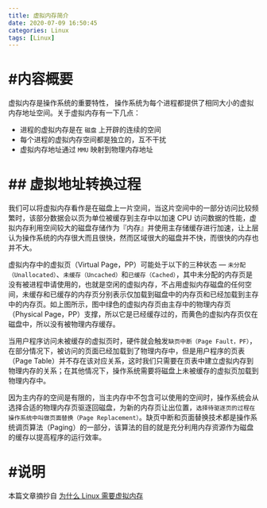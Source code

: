 ```yaml
---
title: 虚拟内存简介
date: 2020-07-09 16:50:45
categories: Linux
tags: [Linux]
---
```


# #内容概要
虚拟内存是操作系统的重要特性， 操作系统为每个进程都提供了相同大小的虚拟内存地址空间。关于虚拟内存有一下几点：

* 进程的虚拟内存是在 `磁盘` 上开辟的连续的空间
* 每个进程的虚拟内存空间都是独立的，互不干扰
* 虚拟内存地址通过 `MMU` 映射到物理内存地址

# ## 虚拟地址转换过程

我们可以将虚拟内存看作是在磁盘上一片空间，当这片空间中的一部分访问比较频繁时，该部分数据会以页为单位被缓存到主存中以加速 CPU 访问数据的性能，虚拟内存利用空间较大的磁盘存储作为『内存』并使用主存储缓存进行加速，让上层认为操作系统的内存很大而且很快，然而区域很大的磁盘并不快，而很快的内存也并不大。

虚拟内存中的虚拟页（Virtual Page，PP）可能处于以下的三种状态 — `未分配（Unallocated）`、`未缓存（Uncached）`和`已缓存（Cached）`，其中未分配的内存页是没有被进程申请使用的，也就是空闲的虚拟内存，不占用虚拟内存磁盘的任何空间，未缓存和已缓存的内存页分别表示仅加载到磁盘中的内存页和已经加载到主存中的内存页。如上图所示，图中绿色的虚拟内存页由主存中的物理内存页（Physical Page，PP）支撑，所以它是已经缓存过的，而黄色的虚拟内存页仅在磁盘中，所以没有被物理内存缓存。

当用户程序访问未被缓存的虚拟页时，硬件就会触发`缺页中断（Page Fault，PF）`，在部分情况下，被访问的页面已经加载到了物理内存中，但是用户程序的页表（Page Table）并不存在该对应关系，这时我们只需要在页表中建立虚拟内存到物理内存的关系；在其他情况下，操作系统需要将磁盘上未被缓存的虚拟页加载到物理内存中。

因为主内存的空间是有限的，当主内存中不包含可以使用的空间时，操作系统会从选择合适的物理内存页驱逐回磁盘，为新的内存页让出位置，`选择待驱逐页的过程在操作系统中叫做页面替换（Page Replacement）`。缺页中断和页面替换技术都是操作系统调页算法（Paging）的一部分，该算法的目的就是充分利用内存资源作为磁盘的缓存以提高程序的运行效率。

# #说明
本篇文章摘抄自 [为什么 Linux 需要虚拟内存](https://draveness.me/whys-the-design-os-virtual-memory)
